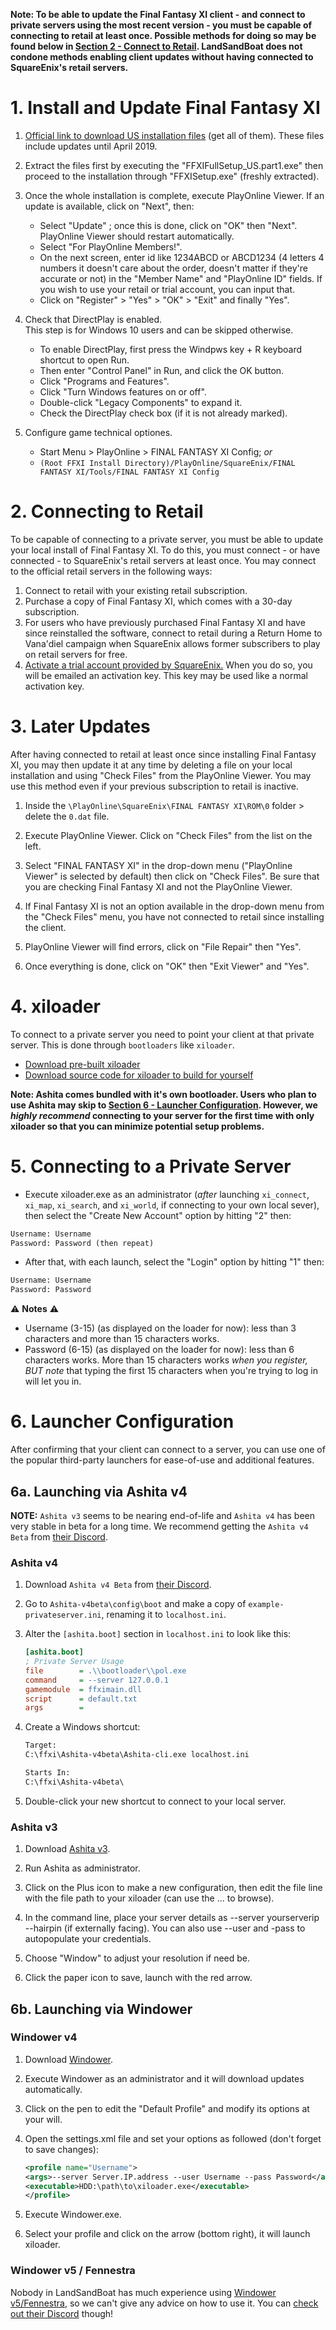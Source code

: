 **Note: To be able to update the Final Fantasy XI client - and connect to private servers using the most recent version - you must be capable of connecting to retail at least once. Possible methods for doing so may be found below in [Section 2 - Connect to Retail](#2-connecting-to-retail). LandSandBoat does not condone methods enabling client updates without having connected to SquareEnix's retail servers.**

# 1. Install and Update Final Fantasy XI

1. [Official link to download US installation files](http://www.playonline.com/ff11us/download/media/install_win.html) (get all of them). These files include updates until April 2019.

2. Extract the files first by executing the "FFXIFullSetup_US.part1.exe" then proceed to the installation through "FFXISetup.exe" (freshly extracted).

3. Once the whole installation is complete, execute PlayOnline Viewer. If an update is available, click on "Next", then: 
   * Select "Update" ; once this is done, click on "OK" then "Next". PlayOnline Viewer should restart automatically.
   * Select "For PlayOnline Members!".
   * On the next screen, enter id like 1234ABCD or ABCD1234 (4 letters 4 numbers it doesn't care about the order, doesn't matter if they're accurate or not) in the "Member Name" and "PlayOnline ID"  fields. If you wish to use your retail or trial account, you can input that.
   * Click on "Register" > "Yes" > "OK" > "Exit" and finally "Yes".

4. Check that DirectPlay is enabled.  
This step is for Windows 10 users and can be skipped otherwise.
   * To enable DirectPlay, first press the Windpws key + R keyboard shortcut to open Run.
   * Then enter "Control Panel" in Run, and click the OK button.
   * Click "Programs and Features".
   * Click "Turn Windows features on or off".
   * Double-click "Legacy Components" to expand it.
   * Check the DirectPlay check box (if it is not already marked).

5. Configure game technical optiones.
   * Start Menu > PlayOnline > FINAL FANTASY XI Config; _or_
   * `(Root FFXI Install Directory)/PlayOnline/SquareEnix/FINAL FANTASY XI/Tools/FINAL FANTASY XI Config`

# 2. Connecting to Retail

To be capable of connecting to a private server, you must be able to update your local install of Final Fantasy XI. To do this, you must connect - or have connected - to SquareEnix's retail servers at least once. You may connect to the official retail servers in the following ways:

   1. Connect to retail with your existing retail subscription.
   2. Purchase a copy of Final Fantasy XI, which comes with a 30-day subscription.
   3. For users who have previously purchased Final Fantasy XI and have since reinstalled the software, connect to retail during a Return Home to Vana'diel campaign when SquareEnix allows former subscribers to play on retail servers for free.
   4. [Activate a trial account provided by SquareEnix.](https://store.na.square-enix-games.com/en_US/product/442968/final-fantasy-xi-free-trial-pc-download) When you do so, you will be emailed an activation key. This key may be used like a normal activation key.

# 3. Later Updates

After having connected to retail at least once since installing Final Fantasy XI, you may then update it at any time by deleting a file on your local installation and using "Check Files" from the PlayOnline Viewer. You may use this method even if your previous subscription to retail is inactive.

1. Inside the `\PlayOnline\SquareEnix\FINAL FANTASY XI\ROM\0` folder > delete the `0.dat` file.

2. Execute PlayOnline Viewer. Click on "Check Files" from the list on the left.

3. Select "FINAL FANTASY XI" in the drop-down menu ("PlayOnline Viewer" is selected by default) then click on "Check Files". Be sure that you are checking Final Fantasy XI and not the PlayOnline Viewer.

4. If Final Fantasy XI is not an option available in the drop-down menu from the "Check Files" menu, you have not connected to retail since installing the client.

5. PlayOnline Viewer will find errors, click on "File Repair" then "Yes".

6. Once everything is done, click on "OK" then "Exit Viewer" and "Yes".

# 4. xiloader

To connect to a private server you need to point your client at that private server. This is done through `bootloaders` like `xiloader`.

* [Download pre-built xiloader](https://github.com/LandSandBoat/xiloader/releases)
* [Download source code for xiloader to build for yourself](https://github.com/LandSandBoat/xiloader)

**Note: Ashita comes bundled with it's own bootloader. Users who plan to use Ashita may skip to [Section 6 - Launcher Configuration](#6-launcher-configuration). However, we _highly recommend_ connecting to your server for the first time with only xiloader so that you can minimize potential setup problems.**

# 5. Connecting to a Private Server

* Execute xiloader.exe as an administrator (_after_ launching `xi_connect`, `xi_map`, `xi_search`, and `xi_world`, if connecting to your own local sever), then select the "Create New Account" option by hitting "2" then:

```txt
Username: Username
Password: Password (then repeat)
```

* After that, with each launch, select the "Login" option by hitting "1" then:

```txt
Username: Username
Password: Password
```

⚠️ **Notes** ⚠️

* Username (3-15) (as displayed on the loader for now): less than 3 characters and more than 15 characters works.
* Password (6-15) (as displayed on the loader for now): less than 6 characters works. More than 15 characters works _when you register, BUT note_ that typing the first 15 characters when you're trying to log in will let you in.

# 6. Launcher Configuration

After confirming that your client can connect to a server, you can use one of the popular third-party launchers for ease-of-use and additional features.

## 6a. Launching via Ashita v4

**NOTE:** `Ashita v3` seems to be nearing end-of-life and `Ashita v4` has been very stable in beta for a long time. We recommend getting the `Ashita v4 Beta` from [their Discord](https://discord.gg/ashita).

### Ashita v4

1. Download `Ashita v4 Beta` from [their Discord](https://discord.gg/ashita).

2. Go to `Ashita-v4beta\config\boot` and make a copy of `example-privateserver.ini`, renaming it to `localhost.ini`.

3. Alter the `[ashita.boot]` section in `localhost.ini` to look like this:

   ```ini
   [ashita.boot]
   ; Private Server Usage
   file        = .\\bootloader\\pol.exe
   command     = --server 127.0.0.1
   gamemodule  = ffximain.dll
   script      = default.txt
   args        = 
   ```

4. Create a Windows shortcut:

   ```txt
   Target:
   C:\ffxi\Ashita-v4beta\Ashita-cli.exe localhost.ini

   Starts In:
   C:\ffxi\Ashita-v4beta\
   ```

5. Double-click your new shortcut to connect to your local server.

### Ashita v3

1. Download [Ashita v3](https://www.ashitaxi.com/).

2. Run Ashita as administrator.

3. Click on the Plus icon to make a new configuration, then edit the file line with the file path to your xiloader (can use the ... to browse).

4. In the command line, place your server details as --server yourserverip --hairpin (if externally facing). You can also use --user and -pass to autopopulate  your credentials.

5. Choose "Window" to adjust your resolution if need be.

6. Click the paper icon to save, launch with the red arrow.

## 6b. Launching via Windower

### Windower v4

1. Download [Windower](http://windower.net/).

2. Execute Windower as an administrator and it will download updates automatically.

3. Click on the pen to edit the "Default Profile" and modify its options at your will.

4. Open the settings.xml file and set your options as followed (don't forget to save changes):

   ```xml
   <profile name="Username">
   <args>--server Server.IP.address --user Username --pass Password</args>
   <executable>HDD:\path\to\xiloader.exe</executable>
   </profile>
   ```

5. Execute Windower.exe.

6. Select your profile and click on the arrow (bottom right), it will launch xiloader.

### Windower v5 / Fennestra

Nobody in LandSandBoat has much experience using [Windower v5/Fennestra](https://github.com/Windower/Fenestra), so we can't give any advice on how to use it. You can [check out their Discord](https://discord.gg/aUrHCvk) though!
